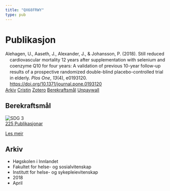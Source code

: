 ```yaml
---
title: "QX68FRWY"
type: pub
---
```

<h1>Publikasjon</h1>
<article id="csl-bib-container-QX68FRWY" class="csl-bib-container">
  <div class="csl-bib-body" style="line-height: 1.35; padding-left: 1em; text-indent:-1em;">
  <div class="csl-entry">Alehagen, U., Aaseth, J., Alexander, J., &amp; Johansson, P. (2018). Still reduced cardiovascular mortality 12 years after supplementation with selenium and coenzyme Q10 for four years: A validation of previous 10-year follow-up results of a prospective randomized double-blind placebo-controlled trial in elderly. <i>Plos One</i>, <i>13</i>(4), e0193120. <a href="https://doi.org/10.1371/journal.pone.0193120">https://doi.org/10.1371/journal.pone.0193120</a></div>
</div>
  <div class="csl-bib-buttons">
    <a href="#taxonomy-article-QX68FRWY" class="csl-bib-button">Arkiv</a>
    <a href alt="Cristin URL" class="csl-bib-button">Cristin</a>
    <a href alt="Zotero URL" class="csl-bib-button">Zotero</a>
    <a href="#sdg-article-QX68FRWY" class="csl-bib-button">Berekraftsmål</a>
    <a href="https://journals.plos.org/plosone/article/file?id=10.1371/journal.pone.0193120&amp;type=printable" class="csl-bib-button">Unpaywall</a>
  </div>
  <div id="csl-bib-meta-container-QX68FRWY"></div>
</article>
<div id="csl-bib-meta-QX68FRWY" class="csl-bib-meta">
  <article id="sdg-article-QX68FRWY" class="sdg-article">
    <h1>Berekraftsmål</h1>
    <div class="sdg-container"><div id="sdg3" class="sdg">
<img src="{{< params subfolder >}}images/sdg/sdg03_no.png" class="image" alt="SDG 3">
<div class="sdg-overlay">
<a href="{{< params subfolder >}}no/archive/?sdg=3#archive" class="sdg-publication-count"><span>225</span> Publikasjonar</a>
<p><a href="https://www.fn.no/om-fn/fns-baerekraftsmaal/god-helse-og-livskvalitet?lang=nno-NO" class="sdg-read-more">Les meir</a></p>
</div>
</div></div>
  </article>
  <article id="taxonomy-article-QX68FRWY" class="taxonomy-article">
    <h1>Arkiv</h1>
    <ul>
      <li>Høgskolen i Innlandet</li>
      <li>Fakultet for helse- og sosialvitenskap</li>
      <li>Institutt for helse- og sykepleievitenskap</li>
      <li>2018</li>
      <li>April</li>
    </ul>
  </article>
</div>
